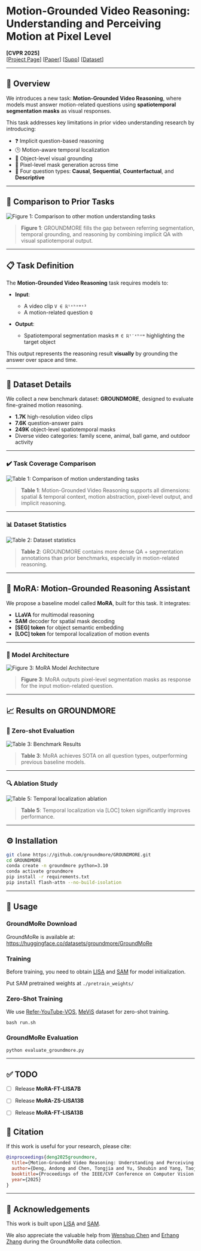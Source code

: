 # Motion-Grounded Video Reasoning: Understanding and Perceiving Motion at Pixel Level

**[CVPR 2025]**  
[[Project Page](https://groundmore.github.io)] [[Paper](assets/GroundMoRe_CVPR2025_Camera_Ready.pdf)] [[Supp](assets/GroundMoRe_CVPR2025_Supp.pdf)] [[Dataset](https://huggingface.co/datasets/groundmore/GroundMoRe/tree/main)]

<!-- ![GROUNDMORE Teaser](assets/teaser.png) -->

---

## 🧠 Overview

We introduces a new task: **Motion-Grounded Video Reasoning**, where models must answer motion-related questions using **spatiotemporal segmentation masks** as visual responses.

This task addresses key limitations in prior video understanding research by introducing:
- ❓ Implicit question-based reasoning  
- 🕒 Motion-aware temporal localization  
- 🧍 Object-level visual grounding  
- 🎯 Pixel-level mask generation across time  
- 🧩 Four question types: **Causal**, **Sequential**, **Counterfactual**, and **Descriptive**

---

## 📌 Comparison to Prior Tasks

![Figure 1: Comparison to other motion understanding tasks](assets/teaser.png)

> **Figure 1**: GROUNDMORE fills the gap between referring segmentation, temporal grounding, and reasoning by combining implicit QA with visual spatiotemporal output.

---

## 📋 Task Definition

The **Motion-Grounded Video Reasoning** task requires models to:

- **Input**:  
  - A video clip `V ∈ ℝᵗˣʰˣʷˣ³`  
  - A motion-related question `Q`

- **Output**:  
  - Spatiotemporal segmentation masks `M ∈ ℝᵗ′ˣʰˣʷ` highlighting the target object

This output represents the reasoning result **visually** by grounding the answer over space and time.

---

## 🧪 Dataset Details

We collect a new benchmark dataset: **GROUNDMORE**, designed to evaluate fine-grained motion reasoning.

- **1.7K** high-resolution video clips  
- **7.6K** question-answer pairs  
- **249K** object-level spatiotemporal masks  
- Diverse video categories: family scene, animal, ball game, and outdoor activity

---

### ✔️ Task Coverage Comparison

![Table 1: Comparison of motion understanding tasks](assets/table1_task.png)

> **Table 1**: Motion-Grounded Video Reasoning supports all dimensions: spatial & temporal context, motion abstraction, pixel-level output, and implicit reasoning.

---

### 📊 Dataset Statistics

![Table 2: Dataset statistics](assets/table2_dataset.png)

> **Table 2**: GROUNDMORE contains more dense QA + segmentation annotations than prior benchmarks, especially in motion-related reasoning.

---

## 🧠 MoRA: Motion-Grounded Reasoning Assistant

We propose a baseline model called **MoRA**, built for this task. It integrates:

- **LLaVA** for multimodal reasoning  
- **SAM** decoder for spatial mask decoding  
- **[SEG] token** for object semantic embedding  
- **[LOC] token** for temporal localization of motion events  
<!-- - **Spatiotemporal pooling** from video transformer encoders   -->

---

### 🧱 Model Architecture

![Figure 3: MoRA Model Architecture](assets/pipeline.png)

> **Figure 3**: MoRA outputs pixel-level segmentation masks as response for the input motion-related question.

---

## 📈 Results on GROUNDMORE

### 🥇 Zero-shot Evaluation

![Table 3: Benchmark Results](assets/quant_mgvr_v2.png)

> **Table 3**: MoRA achieves SOTA on all question types, outperforming previous baseline models.

---

### 🔍 Ablation Study

![Table 5: Temporal localization ablation](assets/table5_zs_ft.png)

> **Table 5**: Temporal localization via [LOC] token significantly improves performance.

---

## ⚙️ Installation

```bash
git clone https://github.com/groundmore/GROUNDMORE.git
cd GROUNDMORE
conda create -n groundmore python=3.10
conda activate groundmore
pip install -r requirements.txt
pip install flash-attn --no-build-isolation
```


---

## 🚀 Usage

### GroundMoRe Download
GroundMoRe is available at: 
https://huggingface.co/datasets/groundmore/GroundMoRe

### Training
Before training, you need to obtain [LISA](https://huggingface.co/xinlai/LISA-7B-v1/tree/main) and [SAM](https://dl.fbaipublicfiles.com/segment_anything/sam_vit_h_4b8939.pth) for model initialization.

Put SAM pretrained weights at ```./pretrain_weights/```

### Zero-Shot Training
We use [Refer-YouTube-VOS](https://youtube-vos.org/dataset/vos/), [MeViS](https://github.com/henghuiding/MeViS) dataset for zero-shot training.

```
bash run.sh
```

### GroundMoRe Evaluation

```bash
python evaluate_groundmore.py
```
---

## ✅ TODO

- [ ] Release **MoRA-FT-LISA7B**
- [ ] Release **MoRA-ZS-LISA13B**
- [ ] Release **MoRA-FT-LISA13B**



## 📣 Citation

If this work is useful for your research, please cite:

```bibtex
@inproceedings{deng2025groundmore,
  title={Motion-Grounded Video Reasoning: Understanding and Perceiving Motion at Pixel Level},
  author={Deng, Andong and Chen, Tongjia and Yu, Shoubin and Yang, Taojiannan and Spencer, Lincoln and Tian, Yapeng and Mian, Ajmal Saeed and Bansal, Mohit and Chen, Chen},
  booktitle={Proceedings of the IEEE/CVF Conference on Computer Vision and Pattern Recognition (CVPR)},
  year={2025}
}
```

---

## 🙏 Acknowledgements

This work is built upon [LISA](https://github.com/dvlab-research/LISA) and [SAM](https://github.com/facebookresearch/segment-anything).

We also appreciate the valuable help from [Wenshuo Chen](https://chatonz.github.io/) and [Erhang Zhang](https://scholar.google.com/citations?user=j1mUqHEAAAAJ&hl=en) during the GroundMoRe data collection.

